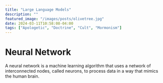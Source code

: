 ```yaml
---
title: "Large Language Models"
description: ""
featured_image: "/images/posts/olivetree.jpg"
date: 2024-03-11T10:58:08-04:00
tags: ["Apologetic", "Doctrine", "Cult", "Mormonism"]
---
```


# Neural Network
A neural network is a machine learning algorithm that uses a network of interconnected nodes, called neurons, to process data in a way that mimics the human brain.


